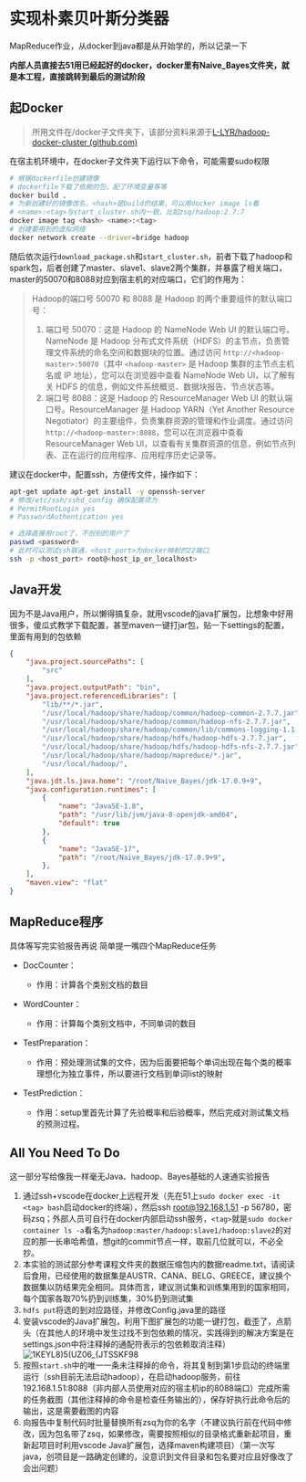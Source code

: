 

# 实现朴素贝叶斯分类器

MapReduce作业，从docker到java都是从开始学的，所以记录一下

**内部人员直接去51用已经起好的docker，docker里有Naive_Bayes文件夹，就是本工程，直接跳转到最后的测试阶段**

## 起Docker

> 所用文件在/docker子文件夹下，该部分资料来源于[L-LYR/hadoop-docker-cluster (github.com)](https://github.com/L-LYR/hadoop-docker-cluster/tree/master)

在宿主机环境中，在docker子文件夹下运行以下命令，可能需要sudo权限

```bash
# 根据dockerfile创建镜像
# dockerfile下载了依赖的包、配了环境变量等等
docker build . 
# 为新创建好的镜像改名，<hash>是build的结果，可以用docker image ls看
# <name>:<tag>与start_cluster.sh内一致，比如zsq/hadoop:2.7.7
docker image tag <hash> <name>:<tag>
# 创建要用到的虚拟网络
docker network create --driver=bridge hadoop
```

随后依次运行`download_package.sh`和`start_cluster.sh`，前者下载了hadoop和spark包，后者创建了master、slave1、slave2两个集群，并暴露了相关端口，master的50070和8088对应到宿主机的对应端口，它们的作用为：

>  Hadoop的端口号 50070 和 8088 是 Hadoop 的两个重要组件的默认端口号：
>
> 1. 端口号 50070：这是 Hadoop 的 NameNode Web UI 的默认端口号。NameNode 是 Hadoop 分布式文件系统（HDFS）的主节点，负责管理文件系统的命名空间和数据块的位置。通过访问 `http://<hadoop-master>:50070`（其中 `<hadoop-master>` 是 Hadoop 集群的主节点主机名或 IP 地址），您可以在浏览器中查看 NameNode Web UI，以了解有关 HDFS 的信息，例如文件系统概览、数据块报告、节点状态等。
> 2. 端口号 8088：这是 Hadoop 的 ResourceManager Web UI 的默认端口号。ResourceManager 是 Hadoop YARN（Yet Another Resource Negotiator）的主要组件，负责集群资源的管理和作业调度。通过访问 `http://<hadoop-master>:8088`，您可以在浏览器中查看 ResourceManager Web UI，以查看有关集群资源的信息，例如节点列表、正在运行的应用程序、应用程序历史记录等。

建议在docker中，配置ssh，方便传文件，操作如下：

``` bash
apt-get update apt-get install -y openssh-server
# 修改/etc/ssh/sshd_config 确保配置项为
# PermitRootLogin yes
# PasswordAuthentication yes

# 选择直接用root了，不创别的用户了
passwd <password>
# 此时可以测试ssh联通，<host_port>为docker映射的22端口
ssh -p <host_port> root@<host_ip_or_localhost>
```

## Java开发

因为不是Java用户，所以懒得搞复杂，就用vscode的java扩展包，比想象中好用很多，傻瓜式教学下载配置，甚至maven一键打jar包，贴一下settings的配置，里面有用到的包依赖

``` json
{
    "java.project.sourcePaths": [
        "src"
    ],
    "java.project.outputPath": "bin",
    "java.project.referencedLibraries": [
        "lib/**/*.jar",
        "/usr/local/hadoop/share/hadoop/common/hadoop-common-2.7.7.jar",
        "/usr/local/hadoop/share/hadoop/common/hadoop-nfs-2.7.7.jar",
        "/usr/local/hadoop/share/hadoop/common/lib/commons-logging-1.1.3.jar",
        "/usr/local/hadoop/share/hadoop/hdfs/hadoop-hdfs-2.7.7.jar",
        "/usr/local/hadoop/share/hadoop/hdfs/hadoop-hdfs-nfs-2.7.7.jar",
        "/usr/local/hadoop/share/hadoop/mapreduce/*.jar",
        "/usr/local/hadoop/",
    ],
    "java.jdt.ls.java.home": "/root/Naive_Bayes/jdk-17.0.9+9",
    "java.configuration.runtimes": [
        {
            "name": "JavaSE-1.8",
            "path": "/usr/lib/jvm/java-8-openjdk-amd64",
            "default": true
        },
        {
            "name": "JavaSE-17",
            "path": "/root/Naive_Bayes/jdk-17.0.9+9",
        },
    ],
    "maven.view": "flat"
}
```

## MapReduce程序

具体等写完实验报告再说
简单提一嘴四个MapReduce任务

* DocCounter：
	* 作用：计算各个类别文档的数目
 
* WordCounter：
	* 作用：计算每个类别文档中，不同单词的数目
 
* TestPreparation：
	* 作用：预处理测试集的文件，因为后面要把每个单词出现在每个类的概率理想化为独立事件，所以要进行文档到单词list的映射
 
 * TestPrediction：
	* 作用：setup里首先计算了先验概率和后验概率，然后完成对测试集文档的预测过程。

## All You Need To Do
这一部分写给像我一样毫无Java、hadoop、Bayes基础的人速通实验报告

1. 通过ssh+vscode在docker上远程开发（先在51上`sudo docker exec -it <tag> bash`启动docker的终端），然后ssh root@192.168.1.51 -p 56780，密码zsq；外部人员可自行在docker内部启动ssh服务，`<tag>`就是`sudo docker container ls -a`看名为`hadoop:master/hadoop:slave1/hadoop:slave2`的对应的那一长串哈希值，想git的commit节点一样，取前几位就可以，不必全抄。
2. 本实验的测试部分参考课程文件夹的数据压缩包内的数据readme.txt，请阅读后食用，已经使用的数据集是AUSTR、CANA、BELG、GREECE，建议换个数据集以防结果完全相同。具体而言，建议测试集和训练集用到的国家相同，每个国家各取70%扔到训练集，30%扔到测试集
3. `hdfs put`将选的到对应路径，并修改Config.java里的路径
4. 安装vscode的Java扩展包，利用下图扩展包的功能一键打包，截歪了，点箭头（在其他人的环境中发生过找不到包依赖的情况，实践得到的解决方案是在settings.json中将注释掉的通配符表示的包依赖取消注释）![1KEYL8)5(UZ06_{JTSSKF98](https://github.com/FauraSol/MR-NaiveBayes/assets/56348816/25a264bf-31b4-4e7c-ad46-05cc13a59c22)
5. 按照`start.sh`中的唯一一条未注释掉的命令，将其复制到第1步启动的终端里运行（ssh目前无法启动hadoop），在启动hadoop服务，前往192.168.1.51:8088（非内部人员使用对应的宿主机ip的8088端口）完成所需的任务截图（其他注释掉的命令是检查任务输出的），保存好执行此命令后的输出，这是需要截图的内容
6. 向报告中复制代码时批量替换所有zsq为你的名字（不建议执行前在代码中修改，因为包名带了zsq，如果修改，需要按照相似的目录格式重新起项目，重新起项目时利用vscode Java扩展包，选择maven构建项目）（第一次写java，创项目是一路确定创建的，没意识到文件目录和包名要对应且好像改了会出问题）


